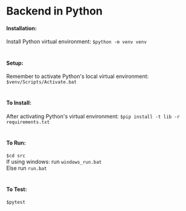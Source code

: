 # Backend in Python

#### Installation:
Install Python virtual environment: `$python -m venv venv`
#
#### Setup:
Remember to activate Python's local virtual environment: `$venv/Scripts/Activate.bat`
#
#### To Install:
After activating Python's virtual environment: `$pip install -t lib -r requirements.txt`
#
#### To Run:  
`$cd src`  
If using windows: run `windows_run.bat`  
Else run `run.bat`
#
#### To Test:
`$pytest`